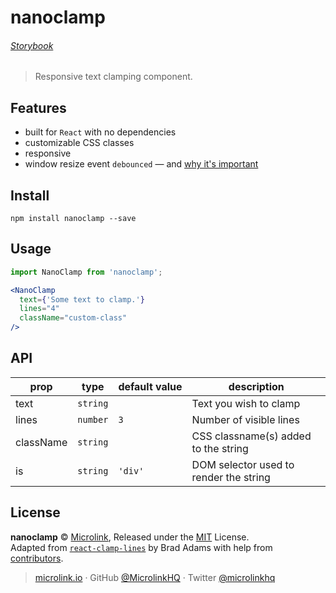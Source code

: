 # nanoclamp

###### [Storybook](https://nanoclamp.netlify.com/)

> Responsive text clamping component.

## Features
 - built for `React` with no dependencies
 - customizable CSS classes
 - responsive
 - window resize event `debounced` &mdash; and [why it's important](https://davidwalsh.name/javascript-debounce-function)

## Install

```
npm install nanoclamp --save
```


## Usage
```jsx
import NanoClamp from 'nanoclamp';

<NanoClamp
  text={'Some text to clamp.'}
  lines="4"
  className="custom-class"
/>

```

## API

prop | type | default&#160;value | description |
-----|------|--------------------|-------------|
text | `string` |  | Text you wish to clamp
lines | `number` | `3` | Number of visible lines
className | `string` |  | CSS classname(s) added to the string
is | `string` | `'div'` | DOM selector used to render the string

## License

**nanoclamp** © [Microlink](https://microlink.io), Released under the [MIT](https://github.com/microlinkhq/nanoclamp/blob/master/LICENSE.md) License.<br>
Adapted from [`react-clamp-lines`](https://github.com/zoltantothcom/react-clamp-lines) by Brad Adams with help from [contributors](https://github.com/microlinkhq/nanoclamp/contributors).

> [microlink.io](https://microlink.io) · GitHub [@MicrolinkHQ](https://github.com/microlinkhq) · Twitter [@microlinkhq](https://twitter.com/microlinkhq)
